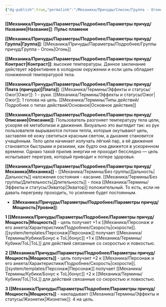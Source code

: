 ```yaml
---
{"dg-publish":true,"permalink":"/Механика/Причуды/Список/Группа - Огонь/Пульс пламени/","noteIcon":"","created":"2025-09-11T18:52:05.629+03:00","updated":"2025-09-11T14:07:33.161+03:00"}
---
```




**[[Механика/Причуды/Параметры/Подробнее/Параметры причуд/Название\|Название]]**: **Пульс пламени**

**[[Механика/Причуды/Параметры/Подробнее/Параметры причуд/Группа\|Группа]]**: [[Механика/Причуды/Параметры/Подробнее/Группы причуд/Группа - Огонь\|Огонь]] 

**[[Механика/Причуды/Параметры/Подробнее/Параметры причуд/Контраст\|Контраст]]**: высокие температуры. Данное заклинание действует эффективнее в холодном окружении и если цель обладает пониженной температурой тела. 

**[[Механика/Причуды/Параметры/Подробнее/Параметры причуд/Плата (причуда)\|Плата]]**: [[Механика/Термины/Эффекты и статусы/Ожог\|Ожог]]: 1 - руки. [[Механика/Термины/Эффекты и статусы/Ожог\|Ожог]]: 1 голова на цель. [[Механика/Термины/Типы действий/Подробнее о типах действий/Основное\|Основное действие]] 

**[[Механика/Причуды/Параметры/Подробнее/Параметры причуд/Описание\|Описание]]**: Пользователь разгоняет температуру тела цели, ускоряя её метаболизм и движения. Визуально это выглядит так: из рук пользователя вырываются потоки тепла, которые окутывают цель, заставляя её кожу светиться красным светом, а дыхание становится учащённым. Тело цели начинает излучать лёгкий пар, а её движения становятся быстрыми и резкими, как будто она движется в ускоренном времени. Однако такой прилив энергии не проходит бесследно — цель испытывает перегрев, который приводит к потере здоровья. 

**[[Механика/Причуды/Параметры/Подробнее/Параметры причуд/Механика\|Механика]]** - [[Механика/Термины/Без группы/Дальность\|Дальность]] наложения состояния - касание. [[Механика/Термины/Без группы/Длительность\|Длительность]] - пока [[Механика/Термины/Эффекты и статусы/Экватор\|Экватор]] положительный. То есть, если не давать перегреву проходить, то усиление будет постоянным. 


- **[[Механика/Причуды/Параметры/Подробнее/Параметры причуд/Мощность\|Уровни]]**:

**1 [[Механика/Причуды/Параметры/Подробнее/Параметры причуд/Мощность\|Мощность]]** - цель получает +1 к [[Механика/Персонаж и его анкета/Характеристики/Подробнее/Скорость\|скорости]]. [[system/templates/Персонаж\|Персонаж]] получает [[Механика/Термины/Кубики/Бонус к ToL\|бонус]] +1 к [[Механика/Термины/Кубики/ToL\|ToL]] для действий связанные со скоростью и ловкостью.

**2 [[Механика/Причуды/Параметры/Подробнее/Параметры причуд/Мощность\|Мощность]]** - цель получает +2 к [[Механика/Персонаж и его анкета/Характеристики/Подробнее/Скорость\|скорости]]. [[system/templates/Персонаж\|Персонаж]] получает [[Механика/Термины/Кубики/Бонус к ToL\|бонус]] +2 к [[Механика/Термины/Кубики/ToL\|ToL]] для действий связанные со скоростью и ловкостью.

**3 [[Механика/Причуды/Параметры/Подробнее/Параметры причуд/Мощность\|Мощность]]** - накладывает [[Механика/Термины/Эффекты и статусы/Жизнетик\|Жизнетик]]: 4 на цель. 